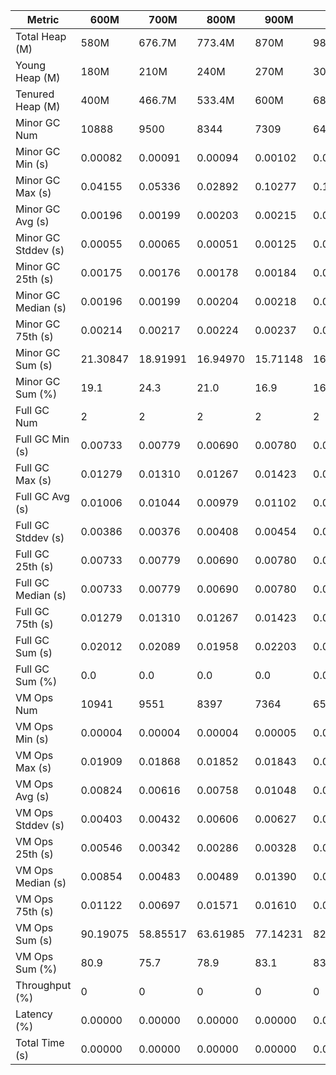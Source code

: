 | Metric | 600M | 700M | 800M | 900M | 1GB | 2GB | 4GB | 8GB |
|------|----|----|----|----|---|---|---|---|
| Total Heap (M) | 580M | 676.7M | 773.4M | 870M | 989.9M | 1998.1M | 4046.1M | 8142.1M |
| Young Heap (M) | 180M | 210M | 240M | 270M | 307.2M | 449.3M | 449.3M | 449.3M |
| Tenured Heap (M) | 400M | 466.7M | 533.4M | 600M | 682.7M | 1548.8M | 3596.8M | 7692.8M |
| Minor GC Num | 10888 | 9500 | 8344 | 7309 | 6489 | 4566 | 4575 | 4329 |
| Minor GC Min (s) | 0.00082 | 0.00091 | 0.00094 | 0.00102 | 0.00108 | 0.00161 | 0.00270 | 0.00527 |
| Minor GC Max (s) | 0.04155 | 0.05336 | 0.02892 | 0.10277 | 0.10150 | 0.10557 | 0.10607 | 0.10295 |
| Minor GC Avg (s) | 0.00196 | 0.00199 | 0.00203 | 0.00215 | 0.00248 | 0.00295 | 0.00428 | 0.01503 |
| Minor GC Stddev (s) | 0.00055 | 0.00065 | 0.00051 | 0.00125 | 0.00131 | 0.00160 | 0.00181 | 0.00368 |
| Minor GC 25th (s) | 0.00175 | 0.00176 | 0.00178 | 0.00184 | 0.00225 | 0.00261 | 0.00362 | 0.01525 |
| Minor GC Median (s) | 0.00196 | 0.00199 | 0.00204 | 0.00218 | 0.00250 | 0.00289 | 0.00388 | 0.01578 |
| Minor GC 75th (s) | 0.00214 | 0.00217 | 0.00224 | 0.00237 | 0.00271 | 0.00320 | 0.00432 | 0.01625 |
| Minor GC Sum (s) | 21.30847 | 18.91991 | 16.94970 | 15.71148 | 16.11710 | 13.44950 | 19.57279 | 65.05139 |
| Minor GC Sum (%) | 19.1 | 24.3 | 21.0 | 16.9 | 16.4 | 20.7 | 25.4 | 58.6 |
| Full GC Num | 2 | 2 | 2 | 2 | 2 | 2 | 2 | 2 |
| Full GC Min (s) | 0.00733 | 0.00779 | 0.00690 | 0.00780 | 0.00782 | 0.00843 | 0.01130 | 0.01232 |
| Full GC Max (s) | 0.01279 | 0.01310 | 0.01267 | 0.01423 | 0.01388 | 0.01711 | 0.02574 | 0.04111 |
| Full GC Avg (s) | 0.01006 | 0.01044 | 0.00979 | 0.01102 | 0.01085 | 0.01277 | 0.01852 | 0.02672 |
| Full GC Stddev (s) | 0.00386 | 0.00376 | 0.00408 | 0.00454 | 0.00429 | 0.00613 | 0.01021 | 0.02035 |
| Full GC 25th (s) | 0.00733 | 0.00779 | 0.00690 | 0.00780 | 0.00782 | 0.00843 | 0.01130 | 0.01232 |
| Full GC Median (s) | 0.00733 | 0.00779 | 0.00690 | 0.00780 | 0.00782 | 0.00843 | 0.01130 | 0.01232 |
| Full GC 75th (s) | 0.01279 | 0.01310 | 0.01267 | 0.01423 | 0.01388 | 0.01711 | 0.02574 | 0.04111 |
| Full GC Sum (s) | 0.02012 | 0.02089 | 0.01958 | 0.02203 | 0.02170 | 0.02554 | 0.03705 | 0.05343 |
| Full GC Sum (%) | 0.0 | 0.0 | 0.0 | 0.0 | 0.0 | 0.0 | 0.0 | 0.0 |
| VM Ops Num | 10941 | 9551 | 8397 | 7364 | 6546 | 4621 | 4626 | 4385 |
| VM Ops Min (s) | 0.00004 | 0.00004 | 0.00004 | 0.00005 | 0.00003 | 0.00003 | 0.00005 | 0.00003 |
| VM Ops Max (s) | 0.01909 | 0.01868 | 0.01852 | 0.01843 | 0.01841 | 0.01782 | 0.01839 | 0.01828 |
| VM Ops Avg (s) | 0.00824 | 0.00616 | 0.00758 | 0.01048 | 0.01259 | 0.01112 | 0.01242 | 0.01048 |
| VM Ops Stddev (s) | 0.00403 | 0.00432 | 0.00606 | 0.00627 | 0.00403 | 0.00326 | 0.00414 | 0.00473 |
| VM Ops 25th (s) | 0.00546 | 0.00342 | 0.00286 | 0.00328 | 0.01175 | 0.01025 | 0.01189 | 0.00723 |
| VM Ops Median (s) | 0.00854 | 0.00483 | 0.00489 | 0.01390 | 0.01350 | 0.01169 | 0.01355 | 0.01184 |
| VM Ops 75th (s) | 0.01122 | 0.00697 | 0.01571 | 0.01610 | 0.01516 | 0.01300 | 0.01488 | 0.01388 |
| VM Ops Sum (s) | 90.19075 | 58.85517 | 63.61985 | 77.14231 | 82.38941 | 51.39722 | 57.47710 | 45.97490 |
| VM Ops Sum (%) | 80.9 | 75.7 | 78.9 | 83.1 | 83.6 | 79.2 | 74.6 | 41.4 |
| Throughput (%) | 0 | 0 | 0 | 0 | 0 | 0 | 0 | 0 |
| Latency (%) | 0.00000 | 0.00000 | 0.00000 | 0.00000 | 0.00000 | 0.00000 | 0.00000 | 0.00000 |
| Total Time (s) | 0.00000 | 0.00000 | 0.00000 | 0.00000 | 0.00000 | 0.00000 | 0.00000 | 0.00000 |
